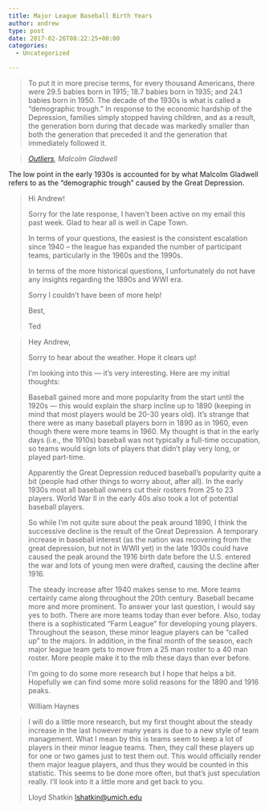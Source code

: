 ```yaml
---
title: Major League Baseball Birth Years
author: andrew
type: post
date: 2017-02-26T08:22:25+00:00
categories:
  - Uncategorized

---
```

> To put it in more precise terms, for every thousand Americans, there were 29.5 babies born in 1915; 18.7 babies born in 1935; and 24.1 babies born in 1950. The decade of the 1930s is what is called a &#8220;demographic trough.&#8221; In response to the economic hardship of the Depression, families simply stopped having children, and as a result, the generation born during that decade was markedly smaller than both the generation that preceded it and the generation that immediately followed it.
  
> <cite><a href="http://gladwell.com/outliers/">Outliers</a>, Malcolm Gladwell</cite> 

The low point in the early 1930s is accounted for by what Malcolm Gladwell refers to as the &#8220;demographic trough&#8221; caused by the Great Depression.

> Hi Andrew!
> 
> Sorry for the late response, I haven&#8217;t been active on my email this past week. Glad to hear all is well in Cape Town.
> 
> In terms of your questions, the easiest is the consistent escalation since 1940 &#8211; the league has expanded the number of participant teams, particularly in the 1960s and the 1990s.
> 
> In terms of the more historical questions, I unfortunately do not have any insights regarding the 1890s and WWI era. 
> 
> Sorry I couldn&#8217;t have been of more help!
> 
> Best,
> 
> Ted 

> Hey Andrew,
> 
> Sorry to hear about the weather. Hope it clears up!
> 
> I&#8217;m looking into this &#8212; it&#8217;s very interesting. Here are my initial thoughts:
> 
> Baseball gained more and more popularity from the start until the 1920s &#8212; this would explain the sharp incline up to 1890 (keeping in mind that most players would be 20-30 years old). It&#8217;s strange that there were as many baseball players born in 1890 as in 1960, even though there were more teams in 1960. My thought is that in the early days (i.e., the 1910s) baseball was not typically a full-time occupation, so teams would sign lots of players that didn&#8217;t play very long, or played part-time.
> 
> Apparently the Great Depression reduced baseball&#8217;s popularity quite a bit (people had other things to worry about, after all). In the early 1930s most all baseball owners cut their rosters from 25 to 23 players. World War II in the early 40s also took a lot of potential baseball players.
> 
> So while I&#8217;m not quite sure about the peak around 1890, I think the successive decline is the result of the Great Depression. A temporary increase in baseball interest (as the nation was recovering from the great depression, but not in WWII yet) in the late 1930s could have caused the peak around the 1916 birth date before the U.S. entered the war and lots of young men were drafted, causing the decline after 1916.
> 
> The steady increase after 1940 makes sense to me. More teams certainly came along throughout the 20th century. Baseball became more and more prominent. To answer your last question, I would say yes to both. There are more teams today than ever before. Also, today there is a sophisticated &#8220;Farm League&#8221; for developing young players. Throughout the season, these minor league players can be &#8220;called up&#8221; to the majors. In addition, in the final month of the season, each major league team gets to move from a 25 man roster to a 40 man roster. More people make it to the mlb these days than ever before. 
> 
> I&#8217;m going to do some more research but I hope that helps a bit. Hopefully we can find some more solid reasons for the 1890 and 1916 peaks. 
> 
> William Haynes 

> I will do a little more research, but my first thought about the steady increase in the last however many years is due to a new style of team management. What I mean by this is teams seem to keep a lot of players in their minor league teams. Then, they call these players up for one or two games just to test them out. This would officially render them major league players, and thus they would be counted in this statistic. This seems to be done more often, but that&#8217;s just speculation really. I&#8217;ll look into it a little more and get back to you.
> 
> Lloyd Shatkin <lshatkin@umich.edu>
